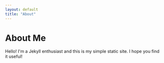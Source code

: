 ```yaml
---
layout: default
title: "About"
---
```


# About Me

Hello! I'm a Jekyll enthusiast and this is my simple static site. I hope you find it useful!
